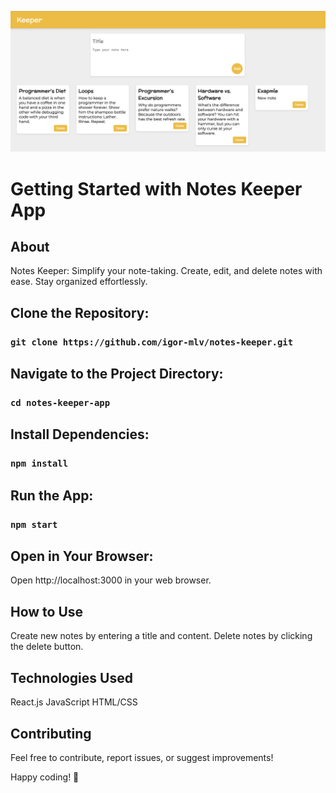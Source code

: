 ![website exapmle](website.png)

# Getting Started with Notes Keeper App

## About

Notes Keeper: Simplify your note-taking. Create, edit, and delete notes with ease. Stay organized effortlessly.


## Clone the Repository:

### `git clone https://github.com/igor-mlv/notes-keeper.git`


## Navigate to the Project Directory:

### `cd notes-keeper-app`


## Install Dependencies:

### `npm install`


## Run the App:

### `npm start`


## Open in Your Browser:

Open http://localhost:3000 in your web browser.


## How to Use

Create new notes by entering a title and content.
Delete notes by clicking the delete button.


## Technologies Used

React.js
JavaScript
HTML/CSS


## Contributing

Feel free to contribute, report issues, or suggest improvements!

Happy coding! 🚀
